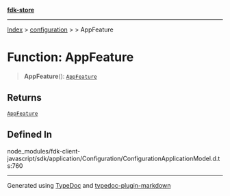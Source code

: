 [**fdk-store**](../../../README.md)
***

[Index](../../../API.md) > [configuration](../../README.md) > [<internal>](../README.md) > AppFeature

# Function: AppFeature

> **AppFeature**(): [`AppFeature`](../type-aliases/type-alias.AppFeature.md)

## Returns

[`AppFeature`](../type-aliases/type-alias.AppFeature.md)

## Defined In

node\_modules/fdk-client-javascript/sdk/application/Configuration/ConfigurationApplicationModel.d.ts:760

***
Generated using [TypeDoc](https://typedoc.org/) and [typedoc-plugin-markdown](https://www.npmjs.com/package/typedoc-plugin-markdown)
